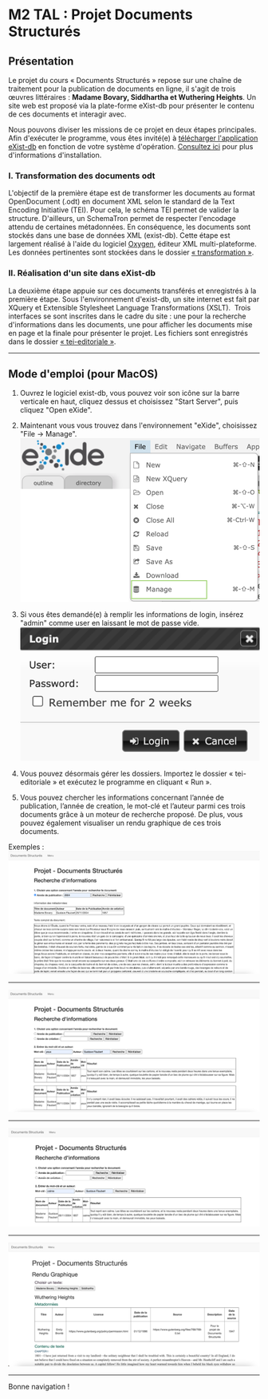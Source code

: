 # M2 TAL : Projet Documents Structurés

## Présentation 

Le projet du cours « Documents Structurés » repose sur une chaîne de traitement pour la publication de documents en ligne, il s'agit de trois œuvres littéraires : **Madame Bovary, Siddhartha et Wuthering Heights**. Un site web est proposé via la plate-forme eXist-db pour présenter le contenu de ces documents et interagir avec.

Nous pouvons diviser les missions de ce projet en deux étapes principales. Afin d'exécuter le programme, vous êtes invité(e) à [télécharger l'application eXist-db](http://exist-db.org/exist/apps/homepage/index.html) en fonction de votre système d'opération. [Consultez ici](http://exist-db.org/exist/apps/doc/basic-installation) pour plus d'informations d'installation.

### I. Transformation des documents odt

L'objectif de la première étape est de transformer les documents au format OpenDocument (.odt) en document XML selon le standard de la Text Encoding Initiative (TEI). Pour cela, le schéma TEI permet de valider la structure. D'ailleurs, un SchemaTron permet de respecter l'encodage attendu de certaines métadonnées. En conséquence, les documents sont stockés dans une base de données XML (exist-db). Cette étape est largement réalisé à l'aide du logiciel [Oxygen](https://www.oxygenxml.com/), éditeur XML multi-plateforme. Les données pertinentes sont stockées dans le dossier [« transformation »](transformation).  

### II. Réalisation d'un site dans eXist-db

La deuxième étape appuie sur ces documents transférés et enregistrés à la première étape. Sous l'environnement d'exist-db, un site internet est fait par XQuery et Extensible Stylesheet Language Transformations (XSLT).  Trois interfaces se sont inscrites dans le cadre du site : une pour la recherche d'informations dans les documents, une pour afficher les documents mise en page et la finale pour présenter le projet. Les fichiers sont enregistrés dans le dossier [« tei-editoriale »](tei-editoriale).

*****

## Mode d'emploi (pour MacOS)

1. Ouvrez le logiciel exist-db, vous pouvez voir son icône sur la barre verticale en haut, cliquez dessus et choisissez "Start Server", puis cliquez "Open eXide".

2. Maintenant vous vous trouvez dans l'environnement "eXide", choisissez "File -> Manage". ![image1](images/manage.png)

3. Si vous êtes demandé(e) à remplir les informations de login, insérez "admin" comme user en laissant le mot de passe vide. ![image2](images/login.png)

4. Vous pouvez désormais gérer les dossiers. Importez le dossier « tei-editoriale » et exécutez le programme en cliquant « Run ».

5. Vous pouvez chercher les informations concernant l’année de publication, l’année de creation, le mot-clé et l’auteur parmi ces trois documents grâce à un moteur de recherche proposé. De plus, vous pouvez également visualiser un rendu graphique de ces trois documents.

Exemples :
![date](images/recherche1.png)
*****
![image3](images/recherche2.png)
*****
![image4](images/recherche3.png)
*****
![image5](images/graphe.png)
*****
Bonne navigation !
